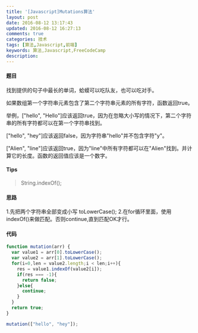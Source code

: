 ```yaml
---
title: '[Javascript]Mutations算法'
layout: post
date: 2016-08-12 13:17:43
updated: 2016-08-12 16:27:13
comments: true
categories: 技术
tags: [算法,Javascript,前端]
keywords: 算法,Javascript,FreeCodeCamp
description: 
---
```



#### 题目
找到提供的句子中最长的单词，蛤蟆可以吃队友，也可以吃对手。

如果数组第一个字符串元素包含了第二个字符串元素的所有字符，函数返回true。

举例，["hello", "Hello"]应该返回true，因为在忽略大小写的情况下，第二个字符串的所有字符都可以在第一个字符串找到。

["hello", "hey"]应该返回false，因为字符串"hello"并不包含字符"y"。

["Alien", "line"]应该返回true，因为"line"中所有字符都可以在"Alien"找到。并计算它的长度。函数的返回值应该是一个数字。

#### Tips
>String.indexOf();

#### 思路
1.先把两个字符串全部变成小写 toLowerCase();
2.在for循环里面，使用indexOf()来做匹配。否则continue,直到匹配OK才行。

#### 代码
```javascript
function mutation(arr) {
  var value1 = arr[0].toLowerCase();
  var value2 = arr[1].toLowerCase();
  for(i=0,len = value2.length;i < len;i++){
    res = value1.indexOf(value2[i]);
    if(res === -1){
      return false;
    }else{
      continue;
    }
  }
  return true;
}

mutation(["hello", "hey"]);
```
 